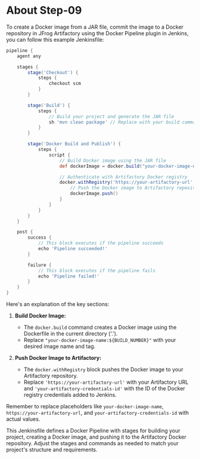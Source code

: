 # About Step-09

To create a Docker image from a JAR file, commit the image to a Docker repository in JFrog Artifactory using the Docker Pipeline plugin in Jenkins, you can follow this example Jenkinsfile:

```groovy
pipeline {
    agent any

    stages {
        stage('Checkout') {
            steps {
                checkout scm
            }
        }

        stage('Build') {
            steps {
                // Build your project and generate the JAR file
                sh 'mvn clean package' // Replace with your build command
            }
        }

        stage('Docker Build and Publish') {
            steps {
                script {
                    // Build Docker image using the JAR file
                    def dockerImage = docker.build("your-docker-image-name:${BUILD_NUMBER}", '.')

                    // Authenticate with Artifactory Docker registry
                    docker.withRegistry('https://your-artifactory-url', 'your-artifactory-credentials-id') {
                        // Push the Docker image to Artifactory repository
                        dockerImage.push()
                    }
                }
            }
        }
    }

    post {
        success {
            // This block executes if the pipeline succeeds
            echo 'Pipeline succeeded!'
        }

        failure {
            // This block executes if the pipeline fails
            echo 'Pipeline failed!'
        }
    }
}
```

Here's an explanation of the key sections:

1. **Build Docker Image:**
   - The `docker.build` command creates a Docker image using the Dockerfile in the current directory ('.').
   - Replace `"your-docker-image-name:${BUILD_NUMBER}"` with your desired image name and tag.

2. **Push Docker Image to Artifactory:**
   - The `docker.withRegistry` block pushes the Docker image to your Artifactory repository.
   - Replace `'https://your-artifactory-url'` with your Artifactory URL and `'your-artifactory-credentials-id'` with the ID of the Docker registry credentials added to Jenkins.

Remember to replace placeholders like `your-docker-image-name`, `https://your-artifactory-url`, and `your-artifactory-credentials-id` with actual values.

This Jenkinsfile defines a Docker Pipeline with stages for building your project, creating a Docker image, and pushing it to the Artifactory Docker repository. Adjust the stages and commands as needed to match your project's structure and requirements.